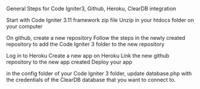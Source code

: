 
General Steps for Code Igniter3, Github, Heroku, ClearDB integration

Start with Code Igniter 3.11 framework zip file
Unzip in your htdocs folder on your computer

On github, create a new repository
Follow the steps in the newly created repository to add the Code Igniter 3 folder to the new repository

Log in to Heroku
Create a new app on Heroku
Link the new github repository to the new app created
Deploy your app

in the config folder of your Code Igniter 3 folder, update database.php with the credentials of the ClearDB database that you want to connect to.
